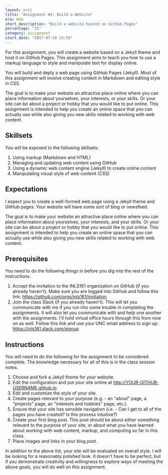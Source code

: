 ```yaml
---
layout: post
title: "Assignment #2: Build a Website"
era: Web
short_description: "Build a website hosted on GitHub Pages"
percentage: "15"
category: assignment
start_date: "2017-07-10 23:59"
---
```


For this assignment, you will create a website based on a Jekyll theme and host it on GitHub Pages. This assignment aims to teach you how to use a markup language to style and manipulate text for display online. 

You will build and deply a web page using GitHub Pages (Jekyll). Most of this assignment will involve creating content in Markdown and editing style in CSS.

The goal is to make your website an attractive place online where you can place information about yourselves, your interests, or your skills. 
Or your site can be about a project or hobby that you would like to put online. 
This assignment is intended to help you create an online space that you can actually use while also giving you new skills related to working with web content.

<excerpt/>

## Skillsets

You will be exposed to the following skillsets:

1. Using markup (Markdown and HTML)
2. Managing and updating web content using GitHub
3. Using a dynamic web content engine (Jekyll) to create online content
4. Manipulating visual style of web content (CSS)

## Expectations

I expect you to create a well-formed web page using a Jekyll theme and GitHub pages. 
Your website will have some sort of blog or newsfeed. 

The goal is to make your website an attractive place online where you can place information about yourselves, your interests, and your skills. 
Or your site can be about a project or hobby that you would like to put online. 
This assignment is intended to help you create an online space that you can actually use while also giving you new skills related to working with web content.

## Prerequisites

You need to do the following things in before you dig into the rest of the instructions. 

1. Accept the invitation to the INLS161 organization on GitHub (if you already haven't). Make sure you are logged into GitHub and follow this link: https://github.com/orgs/inls161/invitation
2. Join the class Slack (if you already haven't). This will let you communicate with me if you run into some trouble in completing the assignments. It will also let you communicate with and help one another with the assignments. I'll hold virtual office hours through this from now on as well. Follow this link and use your UNC email address to sign up: https://inls161.slack.com/signup

## Instructions

You will need to do the following for the assignment to be considered complete. The knowledge necessary for all of this is in the class session notes. 

1. Choose and fork a Jekyll theme for your website.
2. Edit the configuration and put your site online at http://YOUR-GITHUB-USERNAME.github.io.
3. Edit and customize the style of your site.
4. Create pages relevant to your purpose (e.g. - an "about" page, a "projects" page, an "interests and hobbies" page, etc.). 
5. Ensure that your site has sensible navigation (i.e. - Can I get to all of the pages you have created? Is this process intuitive?)
6. Create your first blog post. This post should be about either something relevant to the purpose of your site, or about what you have learned about working with web content, markup, and computing so far in this class.
7. Place images and links in your blog post. 

In addition to the above list, your site will be evaluated on overall style. 
I will be looking for a reasonably polished look. 
It doesn't have to be perfect, but if you demonstrate creativity and willingness to explore ways of meeting the above goals, you will do well on this assignment. 